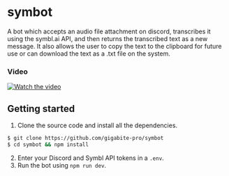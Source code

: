 # symbot
A bot which accepts an audio file attachment on discord, transcribes it using the symbl.ai API, and then returns the transcribed text as a new message. It also allows the user to copy the text to the clipboard for future use or can download the text as a .txt file on the system.

### Video
[![Watch the video](https://img.youtube.com/vi/WrX-YvMX1kE/hqdefault.jpg)](https://youtu.be/WrX-YvMX1kE)

## Getting started
1. Clone the source code and install all the dependencies.
```bash
$ git clone https://github.com/gigabite-pro/symbot
$ cd symbot && npm install
```
2. Enter your Discord and Symbl API tokens in a `.env`.
3. Run the bot using `npm run dev`.
